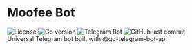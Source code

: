 # Moofee Bot
![License](https://img.shields.io/github/license/allenvox/moofee-bot?color=orange)
![Go version](https://img.shields.io/github/go-mod/go-version/allenvox/moofee-bot?label=Go)
![Telegram Bot](https://img.shields.io/badge/Telegram-%40moofee__bot-blue?logo=telegram&link=https://t.me/moofee_bot)
![GitHub last commit](https://img.shields.io/github/last-commit/allenvox/moofee-bot)
<br>
Universal Telegram bot built with @go-telegram-bot-api
